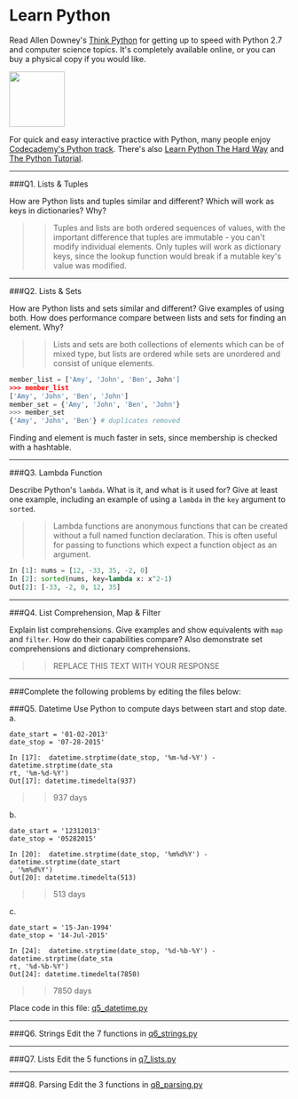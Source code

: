 # Learn Python

Read Allen Downey's [Think Python](http://www.greenteapress.com/thinkpython/) for getting up to speed with Python 2.7 and computer science topics. It's completely available online, or you can buy a physical copy if you would like.

<a href="http://www.greenteapress.com/thinkpython/"><img src="img/think_python.png" style="width: 100px;" target="_blank"></a>

For quick and easy interactive practice with Python, many people enjoy [Codecademy's Python track](http://www.codecademy.com/en/tracks/python). There's also [Learn Python The Hard Way](http://learnpythonthehardway.org/book/) and [The Python Tutorial](https://docs.python.org/2/tutorial/).

---

###Q1. Lists &amp; Tuples

How are Python lists and tuples similar and different? Which will work as keys in dictionaries? Why?

>> Tuples and lists are both ordered sequences of values, with the important difference that tuples are immutable - you can't modify individual elements. Only tuples will work as dictionary keys, since the lookup function would break if a mutable key's value was modified.

---

###Q2. Lists &amp; Sets

How are Python lists and sets similar and different? Give examples of using both. How does performance compare between lists and sets for finding an element. Why?

>> Lists and sets are both collections of elements which can be of mixed type, but lists are ordered while sets are unordered and consist of unique elements.

```python
member_list = ['Amy', 'John', 'Ben', John']
>>> member_list
['Amy', 'John', 'Ben', 'John']
member_set = {'Amy', 'John', 'Ben', 'John'}
>>> member_set
{'Amy', 'John', 'Ben'} # duplicates removed
```

Finding and element is much faster in sets, since membership is checked with a hashtable.

---

###Q3. Lambda Function

Describe Python's `lambda`. What is it, and what is it used for? Give at least one example, including an example of using a `lambda` in the `key` argument to `sorted`.

>> Lambda functions are anonymous functions that can be created without a full named function declaration. This is often useful for passing to functions which expect a function object as an argument.

```python
In [1]: nums = [12, -33, 35, -2, 0]
In [2]: sorted(nums, key=lambda x: x^2-1)
Out[2]: [-33, -2, 0, 12, 35]
```


---

###Q4. List Comprehension, Map &amp; Filter

Explain list comprehensions. Give examples and show equivalents with `map` and `filter`. How do their capabilities compare? Also demonstrate set comprehensions and dictionary comprehensions.

>> REPLACE THIS TEXT WITH YOUR RESPONSE

---

###Complete the following problems by editing the files below:

###Q5. Datetime
Use Python to compute days between start and stop date.   
a.  

```
date_start = '01-02-2013'    
date_stop = '07-28-2015'

In [17]:  datetime.strptime(date_stop, '%m-%d-%Y') - datetime.strptime(date_sta
rt, '%m-%d-%Y')
Out[17]: datetime.timedelta(937)
```

>> 937 days

b.  
```
date_start = '12312013'  
date_stop = '05282015'  

In [20]:  datetime.strptime(date_stop, '%m%d%Y') - datetime.strptime(date_start
, '%m%d%Y')
Out[20]: datetime.timedelta(513)
```

>> 513 days

c.  
```
date_start = '15-Jan-1994'      
date_stop = '14-Jul-2015' 

In [24]:  datetime.strptime(date_stop, '%d-%b-%Y') - datetime.strptime(date_sta
rt, '%d-%b-%Y')
Out[24]: datetime.timedelta(7850) 
```

>> 7850 days

Place code in this file: [q5_datetime.py](python/q5_datetime.py)

---

###Q6. Strings
Edit the 7 functions in [q6_strings.py](python/q6_strings.py)

---

###Q7. Lists
Edit the 5 functions in [q7_lists.py](python/q7_lists.py)

---

###Q8. Parsing
Edit the 3 functions in [q8_parsing.py](python/q8_parsing.py)





